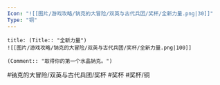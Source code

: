```yaml
---
Icon: "![[图片/游戏攻略/钠克的大冒险/双英与古代兵团/奖杯/全新力量.png|30]]"
Type: "铜"
---
```

```ad-common-bronze-trophy
title: (Title:: "全新力量")
![[图片/游戏攻略/钠克的大冒险/双英与古代兵团/奖杯/全新力量.png|100]]

(Comment:: "取得你的第一个水晶钠克。")
```

#钠克的大冒险/双英与古代兵团/奖杯 #奖杯 #奖杯/铜
